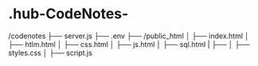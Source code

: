 # .hub-CodeNotes-
/codenotes
 ├── server.js
 ├── .env
 ├── /public_html
 │   ├── index.html
 │   ├── htlm.html
 │   ├── css.html
 │   ├── js.html
 │   ├── sql.html
 |   ├── 
 │   ├── styles.css
 │   ├── script.js
